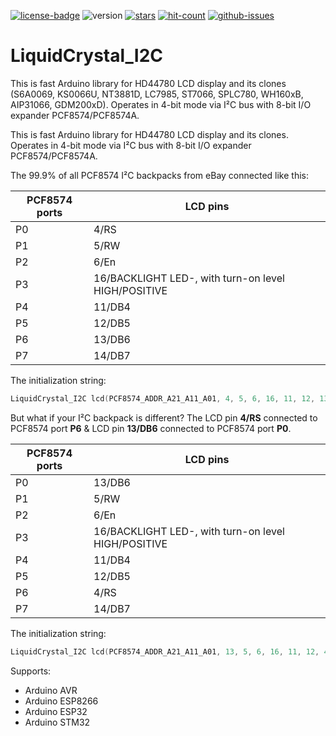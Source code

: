 [![license-badge][]][license] ![version] [![stars][]][stargazers] [![hit-count][]][count] [![github-issues][]][issues]

# LiquidCrystal_I2C

This is fast Arduino library for HD44780 LCD display and its clones (S6A0069, KS0066U, NT3881D, LC7985, ST7066, SPLC780, WH160xB, AIP31066, GDM200xD). Operates in 4-bit mode via I²C bus with 8-bit I/O expander PCF8574/PCF8574A.

This is fast Arduino library for HD44780 LCD display and its clones. Operates in 4-bit mode via I²C bus with 8-bit I/O expander PCF8574/PCF8574A.

The 99.9% of all PCF8574 I²C backpacks from eBay connected like this:

| PCF8574 ports | LCD pins |
| ---- | ------- |
| P0 | 4/RS |
| P1 | 5/RW |
| P2 | 6/En |
| P3 | 16/BACKLIGHT LED-, with turn-on level HIGH/POSITIVE |
| P4 | 11/DB4 |
| P5 | 12/DB5 |
| P6 | 13/DB6 |
| P7 | 14/DB7 |

The initialization string:
```C++
LiquidCrystal_I2C lcd(PCF8574_ADDR_A21_A11_A01, 4, 5, 6, 16, 11, 12, 13, 14, POSITIVE);
```
But what if your I²C backpack is different? The LCD pin **4/RS** connected to PCF8574 port **P6** & LCD pin **13/DB6** connected to PCF8574 port **P0**.

| PCF8574 ports | LCD pins |
| ---- | ------- |
| P0 | 13/DB6 |
| P1 | 5/RW |
| P2 | 6/En |
| P3 | 16/BACKLIGHT LED-, with turn-on level HIGH/POSITIVE |
| P4 | 11/DB4 |
| P5 | 12/DB5 |
| P6 | 4/RS |
| P7 | 14/DB7 |

The initialization string:
```C++
LiquidCrystal_I2C lcd(PCF8574_ADDR_A21_A11_A01, 13, 5, 6, 16, 11, 12, 4, 14, POSITIVE);
```

Supports:

- Arduino AVR
- Arduino ESP8266
- Arduino ESP32
- Arduino STM32

[license-badge]: https://img.shields.io/badge/License-GPLv3-blue.svg
[license]:       https://choosealicense.com/licenses/gpl-3.0/
[version]:       https://img.shields.io/badge/Version-1.2.4-green.svg
[stars]:         https://img.shields.io/github/stars/enjoyneering/LiquidCrystal_I2C.svg
[stargazers]:    https://github.com/enjoyneering/LiquidCrystal_I2C/stargazers
[hit-count]:     http://hits.dwyl.io/enjoyneering/LiquidCrystal_I2C/badges.svg
[count]:         http://hits.dwyl.io/enjoyneering/LiquidCrystal_I2C/badges
[github-issues]: https://img.shields.io/github/issues/enjoyneering/LiquidCrystal_I2C.svg
[issues]:        https://github.com/enjoyneering/LiquidCrystal_I2C/issues/
